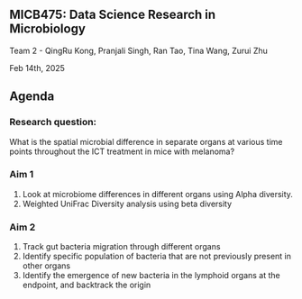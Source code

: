 ## MICB475: Data Science Research in Microbiology
Team 2 - QingRu Kong, Pranjali Singh, Ran Tao, Tina Wang, Zurui Zhu

Feb 14th, 2025 

## Agenda

### Research question: 

What is the spatial microbial difference in separate organs at various time points throughout the ICT treatment in mice with melanoma? 

### Aim 1
1. Look at microbiome differences in different organs using Alpha diversity.
2. Weighted UniFrac Diversity analysis using beta diversity

### Aim 2
1. Track gut bacteria migration through different organs
2. Identify specific population of bacteria that are not previously present in other organs
3. Identify the emergence of new bacteria in the lymphoid organs at the endpoint, and backtrack the origin 

